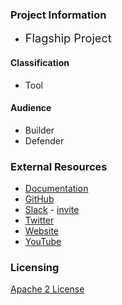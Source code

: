 ### Project Information

* <i class="fas fa-flag" style="font-size: 1.3em; color:#2ADA08;"></i>
  <span style="font-size: 1.3em;">Flagship Project</span>

#### Classification

* <i class="fas fa-tools" style="color:#233e81;"></i> Tool

#### Audience

* <i class="fas fa-toolbox" style="color:#233e81;"></i> Builder
* <i class="fas fa-shield-alt" style="color:#233e81;"></i> Defender

### External Resources

* [Documentation](https://docs.dependencytrack.org/)
* [GitHub](https://github.com/DependencyTrack)
* [Slack](https://dependencytrack.org/slack) - [invite](https://dependencytrack.org/slack/invite)
* [Twitter](https://twitter.com/dependencytrack)
* [Website](https://dependencytrack.org/)
* [YouTube](https://www.youtube.com/channel/UC8xdttysl3gNAQYvk1J9Efg)

### Licensing

[Apache 2 License](https://www.apache.org/licenses/LICENSE-2.0)

